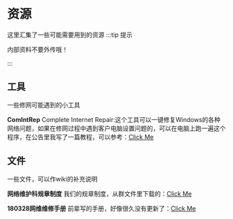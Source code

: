 # 资源
这里汇集了一些可能需要用到的资源
:::tip 提示

内部资料不要外传哦！

:::
## 工具
一些修网可能遇到的小工具

**ComIntRep**  Complete Internet Repair:这个工具可以一键修复Windows的各种网络问题，如果在修网过程中遇到客户电脑设置问题的，可以在电脑上跑一遍这个程序，在公告里我写了一篇教程，可以参考：[Click Me](/downloads/tools/comintrep_2103（传说中的神器）.zip)
## 文件
一些文件，可以作wiki的补充说明

**网络维护科规章制度**  我们的规章制度，从群文件里下载的：[Click Me](/downloads/documents/网络维护科规章制度.docx)

**180328网维维修手册**  前辈写的手册，好像很久没有更新了：[Click Me](/downloads/documents/180328网维维修手册.docx)
